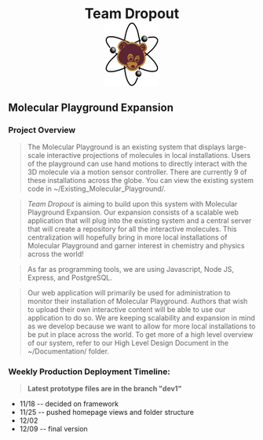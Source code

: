 <h1 align="middle">Team Dropout<br>
<img src = "Documentation/Images/logo1.jpg" alt = "Team Dropout" align="middle" height = "132" width = "110"></h1>


## Molecular Playground Expansion

### Project Overview
>The Molecular Playground is an existing system that displays large-scale interactive projections of molecules in local installations. Users of the playground can use hand motions to directly interact with the 3D molecule via a motion sensor controller. There are currently 9 of these installations across the globe. You can view the existing system code in ~/Existing_Molecular_Playground/.

>*Team Dropout* is aiming to build upon this system with Molecular Playground Expansion. Our expansion consists of a scalable web application that will plug into the existing system and a central server that will create a repository for all the interactive molecules. This centralization will hopefully bring in more local installations of Molecular Playground and garner interest in chemistry and physics across the world!

>As far as programming tools, we are using Javascript, Node JS, Express, and PostgreSQL.

>Our web application will primarily be used for administration to monitor their installation of Molecular Playground. Authors that wish to upload their own interactive content will be able to use our application to do so. We are keeping scalability and expansion in mind as we develop because we want to allow for more local installations to be put in place across the world. To get more of a high level overview of our system, refer to our High Level Design Document in the ~/Documentation/ folder.


### Weekly Production Deployment Timeline:
>**Latest prototype files are in the branch "dev1"**
- 11/18 -- decided on framework
- 11/25 -- pushed homepage views and folder structure
- 12/02
- 12/09 -- final version
